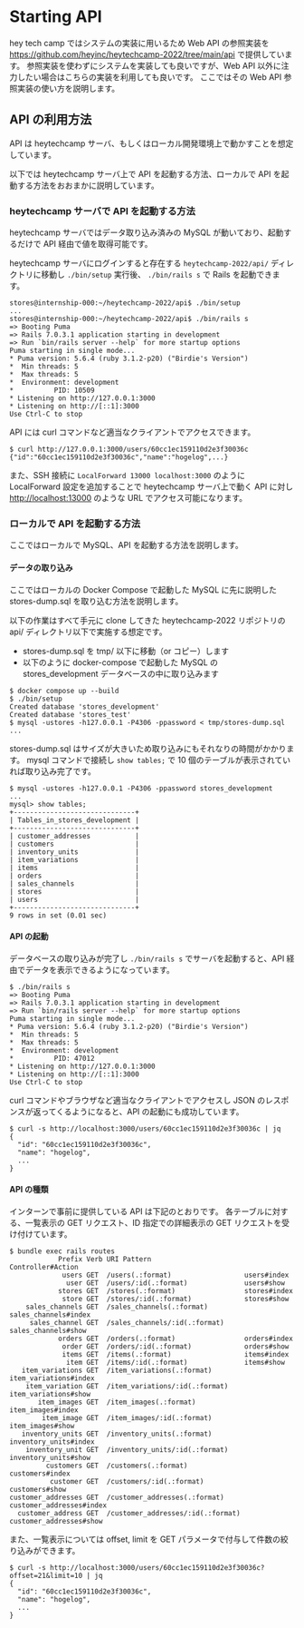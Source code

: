 # Starting API

hey tech camp ではシステムの実装に用いるため Web API の参照実装を <https://github.com/heyinc/heytechcamp-2022/tree/main/api> で提供しています。
参照実装を使わずにシステムを実装しても良いですが、Web API 以外に注力したい場合はこちらの実装を利用しても良いです。
ここではその Web API 参照実装の使い方を説明します。

## API の利用方法

API は heytechcamp サーバ、もしくはローカル開発環境上で動かすことを想定しています。

以下では heytechcamp サーバ上で API を起動する方法、ローカルで API を起動する方法をおおまかに説明しています。

### heytechcamp サーバで API を起動する方法

heytechcamp サーバではデータ取り込み済みの MySQL が動いており、起動するだけで API 経由で値を取得可能です。

heytechcamp サーバにログインすると存在する `heytechcamp-2022/api/` ディレクトリに移動し `./bin/setup` 実行後、 `./bin/rails s` で Rails を起動できます。

```console
stores@internship-000:~/heytechcamp-2022/api$ ./bin/setup
...
stores@internship-000:~/heytechcamp-2022/api$ ./bin/rails s
=> Booting Puma
=> Rails 7.0.3.1 application starting in development
=> Run `bin/rails server --help` for more startup options
Puma starting in single mode...
* Puma version: 5.6.4 (ruby 3.1.2-p20) ("Birdie's Version")
*  Min threads: 5
*  Max threads: 5
*  Environment: development
*          PID: 10509
* Listening on http://127.0.0.1:3000
* Listening on http://[::1]:3000
Use Ctrl-C to stop
```

API には curl コマンドなど適当なクライアントでアクセスできます。

```console
$ curl http://127.0.0.1:3000/users/60cc1ec159110d2e3f30036c
{"id":"60cc1ec159110d2e3f30036c","name":"hogelog",...}
```

また、SSH 接続に `LocalForward 13000 localhost:3000` のように LocalForward 設定を追加することで heytechcamp サーバ上で動く API に対し <http://localhost:13000> のような URL でアクセス可能になります。

### ローカルで API を起動する方法

ここではローカルで MySQL、API を起動する方法を説明します。

#### データの取り込み

ここではローカルの Docker Compose で起動した MySQL に先に説明した stores-dump.sql を取り込む方法を説明します。

以下の作業はすべて手元に clone してきた heytechcamp-2022 リポジトリの api/ ディレクトリ以下で実施する想定です。

- stores-dump.sql を tmp/ 以下に移動（or コピー）します
- 以下のように docker-compose で起動した MySQL の stores_development データベースの中に取り込みます

```console
$ docker compose up --build
$ ./bin/setup
Created database 'stores_development'
Created database 'stores_test'
$ mysql -ustores -h127.0.0.1 -P4306 -ppassword < tmp/stores-dump.sql
...
```

stores-dump.sql はサイズが大きいため取り込みにもそれなりの時間がかかります。
mysql コマンドで接続し `show tables;` で 10 個のテーブルが表示されていれば取り込み完了です。

```console
$ mysql -ustores -h127.0.0.1 -P4306 -ppassword stores_development
...
mysql> show tables;
+------------------------------+
| Tables_in_stores_development |
+------------------------------+
| customer_addresses           |
| customers                    |
| inventory_units              |
| item_variations              |
| items                        |
| orders                       |
| sales_channels               |
| stores                       |
| users                        |
+------------------------------+
9 rows in set (0.01 sec)
```

#### API の起動

データベースの取り込みが完了し `./bin/rails s` でサーバを起動すると、API 経由でデータを表示できるようになっています。

```console
$ ./bin/rails s
=> Booting Puma
=> Rails 7.0.3.1 application starting in development
=> Run `bin/rails server --help` for more startup options
Puma starting in single mode...
* Puma version: 5.6.4 (ruby 3.1.2-p20) ("Birdie's Version")
*  Min threads: 5
*  Max threads: 5
*  Environment: development
*          PID: 47012
* Listening on http://127.0.0.1:3000
* Listening on http://[::1]:3000
Use Ctrl-C to stop
```

curl コマンドやブラウザなど適当なクライアントでアクセスし JSON のレスポンスが返ってくるようになると、API の起動にも成功しています。

```console
$ curl -s http://localhost:3000/users/60cc1ec159110d2e3f30036c | jq
{
  "id": "60cc1ec159110d2e3f30036c",
  "name": "hogelog",
  ...
}
```

#### API の種類

インターンで事前に提供している API は下記のとおりです。
各テーブルに対する、一覧表示の GET リクエスト、ID 指定での詳細表示の GET リクエストを受け付けています。

```console
$ bundle exec rails routes
            Prefix Verb URI Pattern                       Controller#Action
             users GET  /users(.:format)                  users#index
              user GET  /users/:id(.:format)              users#show
            stores GET  /stores(.:format)                 stores#index
             store GET  /stores/:id(.:format)             stores#show
    sales_channels GET  /sales_channels(.:format)         sales_channels#index
     sales_channel GET  /sales_channels/:id(.:format)     sales_channels#show
            orders GET  /orders(.:format)                 orders#index
             order GET  /orders/:id(.:format)             orders#show
             items GET  /items(.:format)                  items#index
              item GET  /items/:id(.:format)              items#show
   item_variations GET  /item_variations(.:format)        item_variations#index
    item_variation GET  /item_variations/:id(.:format)    item_variations#show
       item_images GET  /item_images(.:format)            item_images#index
        item_image GET  /item_images/:id(.:format)        item_images#show
   inventory_units GET  /inventory_units(.:format)        inventory_units#index
    inventory_unit GET  /inventory_units/:id(.:format)    inventory_units#show
         customers GET  /customers(.:format)              customers#index
          customer GET  /customers/:id(.:format)          customers#show
customer_addresses GET  /customer_addresses(.:format)     customer_addresses#index
  customer_address GET  /customer_addresses/:id(.:format) customer_addresses#show
```

また、一覧表示については offset, limit を GET パラメータで付与して件数の絞り込みができます。

```console
$ curl -s http://localhost:3000/users/60cc1ec159110d2e3f30036c?offset=21&limit=10 | jq
{
  "id": "60cc1ec159110d2e3f30036c",
  "name": "hogelog",
  ...
}
```
